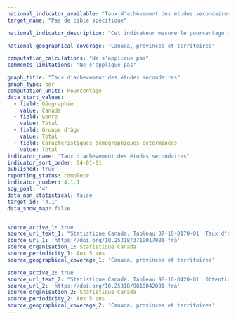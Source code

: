 ```yaml
---
national_indicator_available: "Taux d'achèvement des études secondaires"
target_name: "Pas de cible spécifique"

national_indicator_description: "Cet indicateur mesure le pourcentage de personnes qui possèdent un diplôme d'études secondaires ou une attestation d'équivalence."

national_geographical_coverage: 'Canada, provinces et territoires'

computation_calculations: "Ne s'applique pas"
comments_limitations: "Ne s'applique pas"

graph_title: "Taux d'achèvement des études secondaires"
graph_type: bar
computation_units: Pourcentage
data_start_values:
  - field: Géographie
    value: Canada
  - field: Genre
    value: Total
  - field: Groupe d'âge
    value: Total
  - field: Caractéristiques démographiques déterminées
    value: Total
indicator_name: "Taux d'achèvement des études secondaires"
indicator_sort_order: 04-01-01
published: true
reporting_status: complete
indicator_number: 4.1.1
sdg_goal: '4'
data_non_statistical: false
target_id: '4.1'
data_show_map: false


source_active_1: true
source_url_text_1: "Statistique Canada. Tableau 37-10-0170-01  Taux d'achèvement des études secondaires selon le sexe, le groupe d'âge et certaines caractéristiques démographiques"
source_url_1: 'https://doi.org/10.25318/3710017001-fra'
source_organisation_1: Statistique Canada
source_periodicity_1: Aux 5 ans 
source_geographical_coverage_1: 'Canada, provinces et territoires'

source_active_2: true
source_url_text_2: "Statistique Canada. Tableau 98-10-0420-01  Obtention d’un diplôme d’études secondaires, selon l’identité autochtone, la géographie autochtone et la situation d’activité"
source_url_2: 'https://doi.org/10.25318/9810042001-fra'
source_organisation_2: Statistique Canada
source_periodicity_2: Aux 5 ans 
source_geographical_coverage_2: 'Canada, provinces et territoires'
---
```

